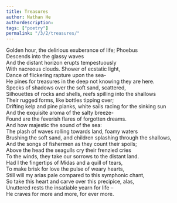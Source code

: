 ```yaml
---
title: Treasures
author: Nathan He
authordescription: 
tags: ["poetry"]
permalink: "/3/2/treasures/"
---
```

Golden hour, the delirious exuberance of life; Phoebus<br>
Descends into the glassy waves<br>
And the distant horizon erupts tempestuously <br>
With nacreous clouds. Shower of ecstatic light,<br>
Dance of flickering rapture upon the sea-<br>
He pines for treasures in the deep not knowing they are here.<br>
Specks of shadows over the soft sand, scattered,<br>
Silhouettes of rocks and shells, reefs spilling into the shallows<br>
Their rugged forms, like bottles tipping over;<br>
Drifting kelp and pine planks, white sails racing for the sinking sun<br>
And the exquisite aroma of the salty breeze-<br>
Found are the feverish flares of forgotten dreams. <br>
And how majestic the sound of the sea: <br>
The plash of waves rolling towards land, foamy waters<br>
Brushing the soft sand, and children splashing through the shallows,<br>
And the songs of fishermen as they count their spoils;<br>
Above the head the seagulls cry their frenzied cries<br>
To the winds, they take our sorrows to the distant land. <br>
Had I the fingertips of Midas and a quill of tears,<br>
To make brisk for love the pulse of weary hearts, <br>
Still will my arias pale compared to this symphonic chant,<br>
So take this heart and carve over this precipice, alas, <br>
Unuttered rests the insatiable yearn for life –<br>
He craves for more and more, for ever more.